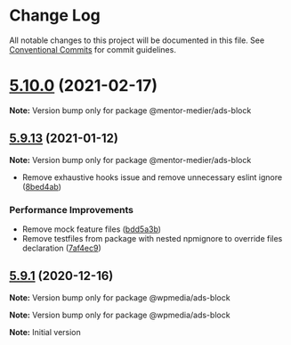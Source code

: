 # Change Log

All notable changes to this project will be documented in this file.
See [Conventional Commits](https://conventionalcommits.org) for commit guidelines.

# [5.10.0](https://github.com/mentor-medier/fusion-news-theme-blocks/compare/v5.9.15...v5.10.0) (2021-02-17)

**Note:** Version bump only for package @mentor-medier/ads-block





## [5.9.13](https://github.com/mentor-medier/fusion-news-theme-blocks/compare/v5.9.12...v5.9.13) (2021-01-12)

**Note:** Version bump only for package @mentor-medier/ads-block


* Remove exhaustive hooks issue and remove unnecessary eslint ignore ([8bed4ab](https://github.com/WPMedia/fusion-news-theme-blocks/commit/8bed4ab8524ff27814023ca85af2613307a2510d))


### Performance Improvements

* Remove mock feature files ([bdd5a3b](https://github.com/WPMedia/fusion-news-theme-blocks/commit/bdd5a3bc942ac93a97623bf5c1fdd3aec264aa6f))
* Remove testfiles from package with nested npmignore to override files declaration ([7af4ec9](https://github.com/WPMedia/fusion-news-theme-blocks/commit/7af4ec9b0973341302934d001886bd68bf64ad78))





## [5.9.1](https://github.com/WPMedia/fusion-news-theme-blocks/compare/v5.9.0...v5.9.1) (2020-12-16)

**Note:** Version bump only for package @wpmedia/ads-block







**Note:** Version bump only for package @wpmedia/ads-block





**Note:** Initial version
